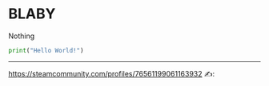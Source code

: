 # BLABY
Nothing
```python
print("Hello World!")
```
---
<https://steamcommunity.com/profiles/76561199061163932>
✍️:

